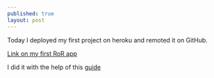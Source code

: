 ```yaml
---
published: true
layout: post
---
```

Today I deployed my first project on heroku and remoted it on GitHub.

<a href="https://github.com/nizhikebinesi/myapp">Link on my first RoR app</a>

I did it with the help of this <a href="http://codenamecrud.ru/basics-of-web-development/project-installations" title="On Russian">guide</a>
